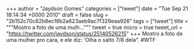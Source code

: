 
+++
author = "Jaydson Gomes"
categories = ["tweet"]
date = "Tue Sep 21 18:14:34 +0000 2010"
draft = false
slug = "2b152c70c82b8ec18b2a623aeb9ac7f329eaa926"
tags = ["tweet"]
title = """Mostro a foto de uma mulh..."""
tweet = true
micro = true
tweet_url = "https://twitter.com/jaydson/status/25140526215"
+++
Mostro a foto de uma mulher pro cara, e ele diz: 'Olha o salto 7/8 dela". #WTF
